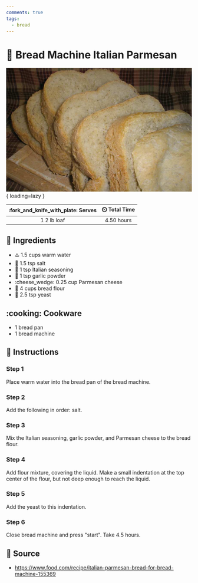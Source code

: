 ```yaml
---
comments: true
tags:
  - bread
---
```

# :bread: Bread Machine Italian Parmesan

![Bread Machine Italian Parmesan][1]{ loading=lazy }

| :fork_and_knife_with_plate: Serves | :timer_clock: Total Time |
|:----------------------------------:|:-----------------------: |
| 1 2 lb loaf | 4.50 hours |

## :salt: Ingredients

- :hotsprings: 1.5 cups warm water
- :salt: 1.5 tsp salt
- :herb: 1 tsp Italian seasoning
- :garlic: 1 tsp garlic powder
- :cheese_wedge: 0.25 cup Parmesan cheese
- :ear_of_rice: 4 cups bread flour
- :microbe: 2.5 tsp yeast

## :cooking: Cookware

- 1 bread pan
- 1 bread machine

## :pencil: Instructions

### Step 1

Place warm water into the bread pan of the bread machine.

### Step 2

Add the following in order: salt.

### Step 3

Mix the Italian seasoning, garlic powder, and Parmesan cheese to the bread flour.

### Step 4

Add flour mixture, covering the liquid. Make a small indentation at the top center of the flour, but not deep enough to
reach the liquid.

### Step 5

Add the yeast to this indentation.

### Step 6

Close bread machine and press "start". Take 4.5 hours.

## :link: Source

- <https://www.food.com/recipe/italian-parmesan-bread-for-bread-machine-155369>

[1]: <../assets/images/bread-machine-italian-parmesan.jpg>
